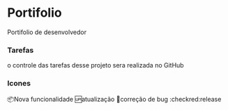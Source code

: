 # Portifolio
Portifolio de desenvolvedor 

### Tarefas
o controle das tarefas desse projeto sera realizada no GitHub

### Icones
:package:Nova funcionalidade
:up:atualização
:space_invader:correção de bug
:checkred:release

